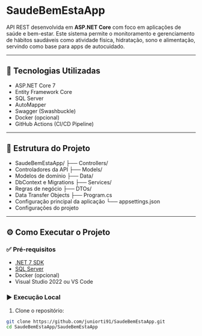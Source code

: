 # SaudeBemEstaApp

API REST desenvolvida em **ASP.NET Core** com foco em aplicações de saúde e bem-estar. Este sistema permite o monitoramento e gerenciamento de hábitos saudáveis como atividade física, hidratação, sono e alimentação, servindo como base para apps de autocuidado.

---

## 🚀 Tecnologias Utilizadas

- ASP.NET Core 7
- Entity Framework Core
- SQL Server
- AutoMapper
- Swagger (Swashbuckle)
- Docker (opcional)
- GitHub Actions (CI/CD Pipeline)

---

## 📁 Estrutura do Projeto

- SaudeBemEstaApp/ ├── Controllers/ 
- Controladores da API ├── Models/
- Modelos de domínio ├── Data/
- DbContext e Migrations ├── Services/
- Regras de negócio ├── DTOs/
- Data Transfer Objects ├── Program.cs
- Configuração principal da aplicação └── appsettings.json
- Configurações do projeto

---

## ⚙️ Como Executar o Projeto

### ✅ Pré-requisitos

- [.NET 7 SDK](https://dotnet.microsoft.com/en-us/download/dotnet/7.0)
- [SQL Server](https://www.microsoft.com/pt-br/sql-server/)
- Docker (opcional)
- Visual Studio 2022 ou VS Code

### ▶️ Execução Local

1. Clone o repositório:

```bash
git clone https://github.com/juniorti91/SaudeBemEstaApp.git
cd SaudeBemEstaApp/SaudeBemEstaApp
